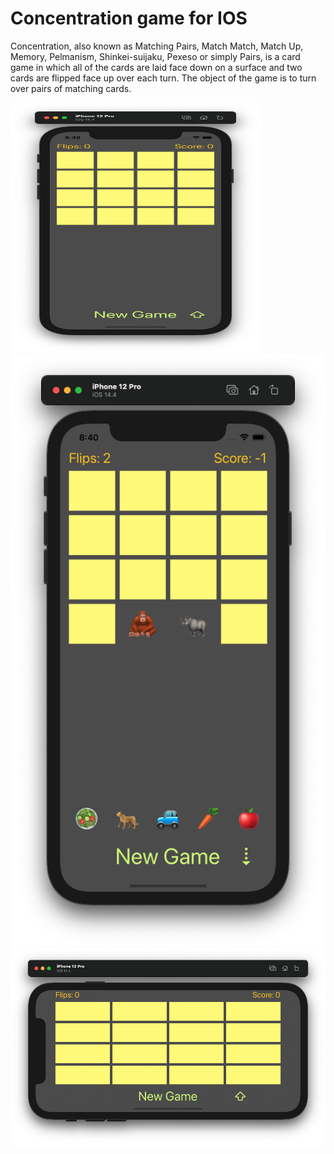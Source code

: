 # Concentration game for IOS
Concentration, also known as Matching Pairs, Match Match, Match Up, Memory, Pelmanism, Shinkei-suijaku, Pexeso or simply Pairs, is a card game in which all of the cards are laid face down on a surface and two cards are flipped face up over each turn. The object of the game is to turn over pairs of matching cards.

<img src="https://github.com/MANT-i-S/Concentration/blob/main/SS1.png" width="400" height="400">![SS3](https://github.com/MANT-i-S/Concentration/blob/main/SS3.png)
![SS7](https://github.com/MANT-i-S/Concentration/blob/main/SS7.png)
